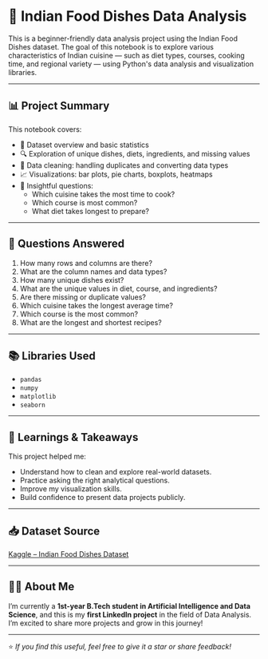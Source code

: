 # 🍛 Indian Food Dishes Data Analysis

This is a beginner-friendly data analysis project using the Indian Food Dishes dataset. The goal of this notebook is to explore various characteristics of Indian cuisine — such as diet types, courses, cooking time, and regional variety — using Python's data analysis and visualization libraries.

---

## 📊 Project Summary

This notebook covers:

- 📌 Dataset overview and basic statistics
- 🔍 Exploration of unique dishes, diets, ingredients, and missing values
- 🧹 Data cleaning: handling duplicates and converting data types
- 📈 Visualizations: bar plots, pie charts, boxplots, heatmaps
- 📌 Insightful questions:
  - Which cuisine takes the most time to cook?
  - Which course is most common?
  - What diet takes longest to prepare?

---


## 📌 Questions Answered

1. How many rows and columns are there?
2. What are the column names and data types?
3. How many unique dishes exist?
4. What are the unique values in diet, course, and ingredients?
5. Are there missing or duplicate values?
6. Which cuisine takes the longest average time?
7. Which course is the most common?
8. What are the longest and shortest recipes?

---

## 📚 Libraries Used

- `pandas`
- `numpy`
- `matplotlib`
- `seaborn`

---

## 🧠 Learnings & Takeaways

This project helped me:

- Understand how to clean and explore real-world datasets.
- Practice asking the right analytical questions.
- Improve my visualization skills.
- Build confidence to present data projects publicly.

---

## 📥 Dataset Source

[Kaggle – Indian Food Dishes Dataset](https://www.kaggle.com/)

---

## 🙋‍♀️ About Me

I’m currently a **1st-year B.Tech student in Artificial Intelligence and Data Science**, and this is my **first LinkedIn project** in the field of Data Analysis. I’m excited to share more projects and grow in this journey!

---

⭐ *If you find this useful, feel free to give it a star or share feedback!*  


